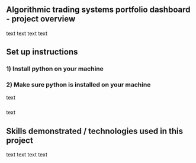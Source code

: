 ## Algorithmic trading systems portfolio dashboard - project overview
text
text
text
text

## Set up instructions
### 1) Install python on your machine
### 2) Make sure python is installed on your machine
text
###
text

## Skills demonstrated / technologies used in this project
text
text
text
text
